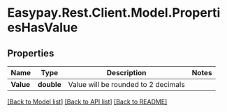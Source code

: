 # Easypay.Rest.Client.Model.PropertiesHasValue

## Properties

Name | Type | Description | Notes
------------ | ------------- | ------------- | -------------
**Value** | **double** | Value will be rounded to 2 decimals | 

[[Back to Model list]](../README.md#documentation-for-models) [[Back to API list]](../README.md#documentation-for-api-endpoints) [[Back to README]](../README.md)

